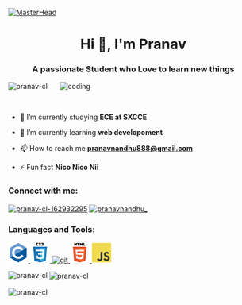 [![MasterHead](https://wallpaperaccess.com/full/2825711.gif)](https://pranav-cl.io)
<h1 align="center">Hi 👋, I'm Pranav</h1>
<h3 align="center">A passionate Student who Love to learn new things</h3>
<img align="right" alt="coding" width="400" src="https://www.sarvika.com/wp-content/uploads/2021/03/Backend-Developer-Python-GIF-Dribble.gif">

<p align="left"> <img src="https://komarev.com/ghpvc/?username=pranav-cl&label=Profile%20views&color=0e75b6&style=flat" alt="pranav-cl" /> </p>

<p align="left"> <a href="https://twitter.com/" target="blank"><img src="https://img.shields.io/twitter/follow/?logo=twitter&style=for-the-badge" alt="" /></a> </p>

- 🔭 I’m currently studying **ECE at SXCCE**

- 🌱 I’m currently learning **web developoment**

- 📫 How to reach me **pranavnandhu888@gmail.com**

- ⚡ Fun fact **Nico Nico Nii**

<h3 align="left">Connect with me:</h3>
<p align="left">
<a href="https://linkedin.com/in/pranav-cl-162932295" target="blank"><img align="center" src="https://raw.githubusercontent.com/rahuldkjain/github-profile-readme-generator/master/src/images/icons/Social/linked-in-alt.svg" alt="pranav-cl-162932295" height="30" width="40" /></a>
<a href="https://instagram.com/pranavnandhu_" target="blank"><img align="center" src="https://raw.githubusercontent.com/rahuldkjain/github-profile-readme-generator/master/src/images/icons/Social/instagram.svg" alt="pranavnandhu_" height="30" width="40" /></a>
</p>

<h3 align="left">Languages and Tools:</h3>
<p align="left"> <a href="https://www.cprogramming.com/" target="_blank" rel="noreferrer"> <img src="https://raw.githubusercontent.com/devicons/devicon/master/icons/c/c-original.svg" alt="c" width="40" height="40"/> </a> <a href="https://www.w3schools.com/css/" target="_blank" rel="noreferrer"> <img src="https://raw.githubusercontent.com/devicons/devicon/master/icons/css3/css3-original-wordmark.svg" alt="css3" width="40" height="40"/> </a> <a href="https://git-scm.com/" target="_blank" rel="noreferrer"> <img src="https://www.vectorlogo.zone/logos/git-scm/git-scm-icon.svg" alt="git" width="40" height="40"/> </a> <a href="https://www.w3.org/html/" target="_blank" rel="noreferrer"> <img src="https://raw.githubusercontent.com/devicons/devicon/master/icons/html5/html5-original-wordmark.svg" alt="html5" width="40" height="40"/> </a> <a href="https://developer.mozilla.org/en-US/docs/Web/JavaScript" target="_blank" rel="noreferrer"> <img src="https://raw.githubusercontent.com/devicons/devicon/master/icons/javascript/javascript-original.svg" alt="javascript" width="40" height="40"/> </a> </p>

<p><img align="left" src="https://github-readme-stats.vercel.app/api/top-langs?username=pranav-cl&show_icons=true&locale=en&layout=compact" alt="pranav-cl" /></p>

<p>&nbsp;<img align="center" src="https://github-readme-stats.vercel.app/api?username=pranav-cl&show_icons=true&locale=en" alt="pranav-cl" /></p>

<p><img align="center" src="https://github-readme-streak-stats.herokuapp.com/?user=pranav-cl&" alt="pranav-cl" /></p>
